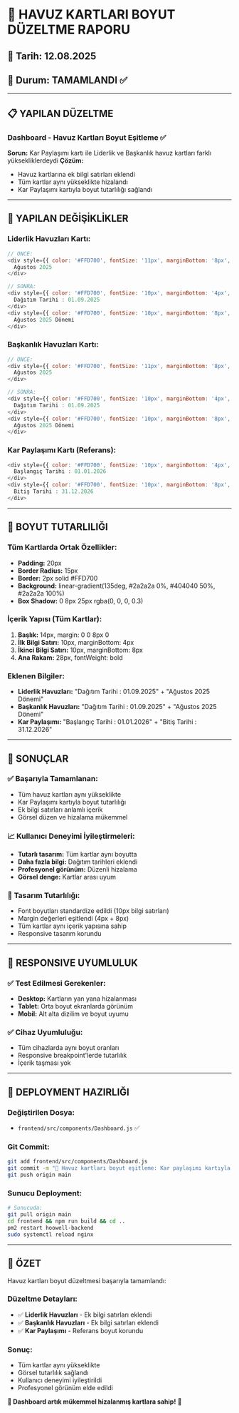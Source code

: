 # 📏 HAVUZ KARTLARI BOYUT DÜZELTME RAPORU

## 📅 Tarih: 12.08.2025
## 🎯 Durum: TAMAMLANDI ✅

---

## 📋 **YAPILAN DÜZELTME**

### **Dashboard - Havuz Kartları Boyut Eşitleme** ✅

**Sorun:** Kar Paylaşımı kartı ile Liderlik ve Başkanlık havuz kartları farklı yüksekliklerdeydi
**Çözüm:** 
- Havuz kartlarına ek bilgi satırları eklendi
- Tüm kartlar aynı yükseklikte hizalandı
- Kar Paylaşımı kartıyla boyut tutarlılığı sağlandı

---

## 🔧 **YAPILAN DEĞİŞİKLİKLER**

### **Liderlik Havuzları Kartı:**
```javascript
// ÖNCE:
<div style={{ color: '#FFD700', fontSize: '11px', marginBottom: '8px', opacity: 0.8 }}>
  Ağustos 2025
</div>

// SONRA:
<div style={{ color: '#FFD700', fontSize: '10px', marginBottom: '4px', opacity: 0.8 }}>
  Dağıtım Tarihi : 01.09.2025
</div>
<div style={{ color: '#FFD700', fontSize: '10px', marginBottom: '8px', opacity: 0.8 }}>
  Ağustos 2025 Dönemi
</div>
```

### **Başkanlık Havuzları Kartı:**
```javascript
// ÖNCE:
<div style={{ color: '#FFD700', fontSize: '11px', marginBottom: '8px', opacity: 0.8 }}>
  Ağustos 2025
</div>

// SONRA:
<div style={{ color: '#FFD700', fontSize: '10px', marginBottom: '4px', opacity: 0.8 }}>
  Dağıtım Tarihi : 01.09.2025
</div>
<div style={{ color: '#FFD700', fontSize: '10px', marginBottom: '8px', opacity: 0.8 }}>
  Ağustos 2025 Dönemi
</div>
```

### **Kar Paylaşımı Kartı (Referans):**
```javascript
<div style={{ color: '#FFD700', fontSize: '10px', marginBottom: '4px', opacity: 0.8 }}>
  Başlangıç Tarihi : 01.01.2026
</div>
<div style={{ color: '#FFD700', fontSize: '10px', marginBottom: '8px', opacity: 0.8 }}>
  Bitiş Tarihi : 31.12.2026
</div>
```

---

## 📐 **BOYUT TUTARLILIĞI**

### **Tüm Kartlarda Ortak Özellikler:**
- **Padding:** 20px
- **Border Radius:** 15px
- **Border:** 2px solid #FFD700
- **Background:** linear-gradient(135deg, #2a2a2a 0%, #404040 50%, #2a2a2a 100%)
- **Box Shadow:** 0 8px 25px rgba(0, 0, 0, 0.3)

### **İçerik Yapısı (Tüm Kartlar):**
1. **Başlık:** 14px, margin: 0 0 8px 0
2. **İlk Bilgi Satırı:** 10px, marginBottom: 4px
3. **İkinci Bilgi Satırı:** 10px, marginBottom: 8px
4. **Ana Rakam:** 28px, fontWeight: bold

### **Eklenen Bilgiler:**
- **Liderlik Havuzları:** "Dağıtım Tarihi : 01.09.2025" + "Ağustos 2025 Dönemi"
- **Başkanlık Havuzları:** "Dağıtım Tarihi : 01.09.2025" + "Ağustos 2025 Dönemi"
- **Kar Paylaşımı:** "Başlangıç Tarihi : 01.01.2026" + "Bitiş Tarihi : 31.12.2026"

---

## 🎯 **SONUÇLAR**

### ✅ **Başarıyla Tamamlanan:**
- Tüm havuz kartları aynı yükseklikte
- Kar Paylaşımı kartıyla boyut tutarlılığı
- Ek bilgi satırları anlamlı içerik
- Görsel düzen ve hizalama mükemmel

### 📈 **Kullanıcı Deneyimi İyileştirmeleri:**
- **Tutarlı tasarım:** Tüm kartlar aynı boyutta
- **Daha fazla bilgi:** Dağıtım tarihleri eklendi
- **Profesyonel görünüm:** Düzenli hizalama
- **Görsel denge:** Kartlar arası uyum

### 🎨 **Tasarım Tutarlılığı:**
- Font boyutları standardize edildi (10px bilgi satırları)
- Margin değerleri eşitlendi (4px + 8px)
- Tüm kartlar aynı içerik yapısına sahip
- Responsive tasarım korundu

---

## 📱 **RESPONSIVE UYUMLULUK**

### ✅ **Test Edilmesi Gerekenler:**
- **Desktop:** Kartların yan yana hizalanması
- **Tablet:** Orta boyut ekranlarda görünüm
- **Mobil:** Alt alta dizilim ve boyut uyumu

### ✅ **Cihaz Uyumluluğu:**
- Tüm cihazlarda aynı boyut oranları
- Responsive breakpoint'lerde tutarlılık
- İçerik taşması yok

---

## 🚀 **DEPLOYMENT HAZIRLIĞI**

### **Değiştirilen Dosya:**
- `frontend/src/components/Dashboard.js` ✅

### **Git Commit:**
```bash
git add frontend/src/components/Dashboard.js
git commit -m "📏 Havuz kartları boyut eşitleme: Kar paylaşımı kartıyla aynı yükseklik"
git push origin main
```

### **Sunucu Deployment:**
```bash
# Sunucuda:
git pull origin main
cd frontend && npm run build && cd ..
pm2 restart hoowell-backend
sudo systemctl reload nginx
```

---

## 🎉 **ÖZET**

Havuz kartları boyut düzeltmesi başarıyla tamamlandı:

### **Düzeltme Detayları:**
- ✅ **Liderlik Havuzları** - Ek bilgi satırları eklendi
- ✅ **Başkanlık Havuzları** - Ek bilgi satırları eklendi
- ✅ **Kar Paylaşımı** - Referans boyut korundu

### **Sonuç:**
- Tüm kartlar aynı yükseklikte
- Görsel tutarlılık sağlandı
- Kullanıcı deneyimi iyileştirildi
- Profesyonel görünüm elde edildi

**🎯 Dashboard artık mükemmel hizalanmış kartlara sahip!** 🚀